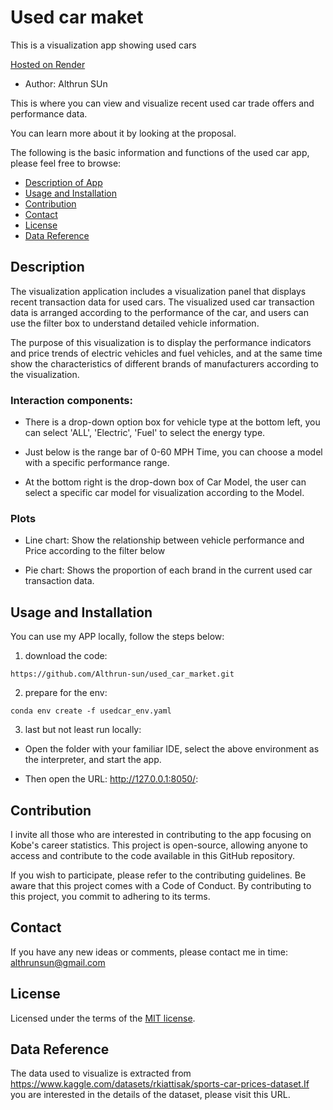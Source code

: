 # Used car maket
This is a visualization app showing used cars

[Hosted on Render](https://used-car-maket.onrender.com/)

- Author: Althrun SUn


This is where you can view and visualize recent used car trade offers and performance data.

You can learn more about it by looking at the proposal.

The following is the basic information and functions of the used car app, please feel free to browse: 

* [Description of App](#description)
* [Usage and Installation](#usage-and-installation)
* [Contribution](#Contribution)
* [Contact](#contact)
* [License](#license)
* [Data Reference](#data-reference)

## Description

The visualization application includes a visualization panel that displays recent transaction data for used cars. The visualized used car transaction data is arranged according to the performance of the car, and users can use the filter box to understand detailed vehicle information.

The purpose of this visualization is to display the performance indicators and price trends of electric vehicles and fuel vehicles, and at the same time show the characteristics of different brands of manufacturers according to the visualization.


### Interaction components:

- There is a drop-down option box for vehicle type at the bottom left, you can select 'ALL', 'Electric', 'Fuel' to select the energy type.

- Just below is the range bar of 0-60 MPH Time, you can choose a model with a specific performance range.

- At the bottom right is the drop-down box of Car Model, the user can select a specific car model for visualization according to the Model.

### Plots

- Line chart: Show the relationship between vehicle performance and Price according to the filter below

- Pie chart: Shows the proportion of each brand in the current used car transaction data.

## Usage and Installation

You can use my APP locally, follow the steps below:

1. download the code:

```
https://github.com/Althrun-sun/used_car_market.git
```

2. prepare for the env:

```{r}
conda env create -f usedcar_env.yaml

```

3. last but not least run locally: 

- Open the folder with your familiar IDE, select the above environment as the interpreter, and start the app.

- Then open the URL: http://127.0.0.1:8050/:


## Contribution

I invite all those who are interested in contributing to the app focusing on Kobe's career statistics. This project is open-source, allowing anyone to access and contribute to the code available in this GitHub repository.

If you wish to participate, please refer to the contributing guidelines. Be aware that this project comes with a Code of Conduct. By contributing to this project, you commit to adhering to its terms.

## Contact

If you have any new ideas or comments, please contact me in time: althrunsun@gmail.com

## License

Licensed under the terms of the [MIT license](LICENSE).

## Data Reference

The data used to visualize is extracted from https://www.kaggle.com/datasets/rkiattisak/sports-car-prices-dataset.If you are interested in the details of the dataset, please visit this URL.
